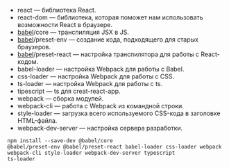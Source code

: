<ul>
<li>react — библиотека React.</li>
<li>react-dom — библиотека, которая поможет нам использовать возможности React в браузере.</li>
<li><a href="https://habr.com/ru/users/babel/" class="user_link">babel</a>/core — транспиляция JSX в JS.</li>
<li><a href="https://habr.com/ru/users/babel/" class="user_link">babel</a>/preset-env — создание кода, подходящего для старых браузеров.</li>
<li><a href="https://habr.com/ru/users/babel/" class="user_link">babel</a>/preset-react — настройка транспилятора для работы с React-кодом.</li>
<li>babel-loader — настройка Webpack для работы с Babel.</li>
<li>css-loader — настройка Webpack для работы с CSS.</li>
<li>ts-loader — настройка Webpack для работы с ts.</li>
<li>tipescript — ts для creat-react-app.</li>
<li>webpack — сборка модулей.</li>
<li>webpack-cli — работа с Webpack из командной строки.</li>
<li>style-loader — загрузка всего используемого CSS-кода в заголовке HTML-файла.</li>
<li>webpack-dev-server — настройка сервера разработки.</li>
</ul>

<code class="javascript hljs">npm install --save-dev @babel/core @babel/preset-env @babel/preset-react babel-loader css-loader webpack webpack-cli style-loader webpack-dev-server typescript ts-loader</code>